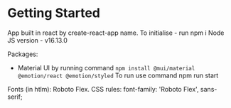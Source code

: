 # Getting Started

App built in react by create-react-app name.
To initialise - run npm i
Node JS version - v16.13.0

Packages:

- Material UI by running command
  `npm install @mui/material @emotion/react @emotion/styled`
  To run use command npm run start

Fonts (in htlm):
Roboto Flex. CSS rules: font-family: 'Roboto Flex', sans-serif;
